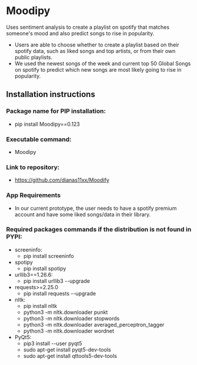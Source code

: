 # Moodipy
Uses sentiment analysis to create a playlist on spotify that matches someone's mood and also predict songs to rise in popularity.
* Users are able to choose whether to create a playlist based on their spotify data, such as liked songs and top artists, or from their own public playlists.
* We used the newest songs of the week and current top 50 Global Songs on spotify to predict which new songs are most likely going to rise in popularity.

## Installation instructions

### Package name for PIP installation:
* pip install Moodipy==0.123
### Executable command:
* Moodipy
### Link to repository:
* https://github.com/dianas11xx/Moodify

### App Requirements
* In our current prototype, the user needs to have a spotify premium account and have some liked songs/data in their library. 

### Required packages commands if the distribution is not found in PYPI: 
* screeninfo:
  * pip install screeninfo
* spotipy
  * pip install spotipy
* urllib3==1.26.6:
  * pip install urllib3 --upgrade
* requests>=2.25.0
  *  pip install requests --upgrade
* nltk:
  * pip install nltk
  * python3 -m nltk.downloader punkt
  * python3 -m nltk.downloader stopwords
  * python3 -m nltk.downloader averaged_perceptron_tagger
  * python3 -m nltk.downloader wordnet
* PyQt5:
  * pip3 install --user pyqt5
  * sudo apt-get install pyqt5-dev-tools
  * sudo apt-get install qttools5-dev-tools




